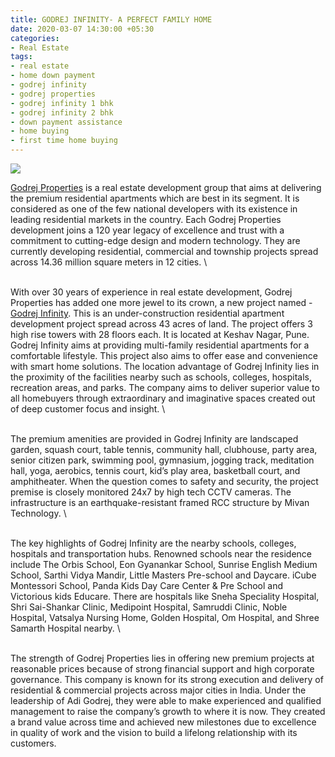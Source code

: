 ```yaml
---
title: GODREJ INFINITY- A PERFECT FAMILY HOME
date: 2020-03-07 14:30:00 +05:30
categories:
- Real Estate
tags:
- real estate
- home down payment
- godrej infinity
- godrej properties
- godrej infinity 1 bhk
- godrej infinity 2 bhk
- down payment assistance
- home buying
- first time home buying
---
```


**[![](https://lh4.googleusercontent.com/mj3l4jSq9kRdt-WT9dzTdQPQqkKQ8V_ZQTOwjyMZJzlc5hUXqQ3d1kWuwWLzk13hpdlb4ElhcsJScE5-pAWZJ3vd4WQxuCOUWmHbpBFDRWoppQ1DLoLRH8JDt3HF4fz0gbQr8Rc8)](https://homecapital.in/property/54/Godrej-Infinity-1-BHK)**

[Godrej Properties](https://HomeCapital.in/offering/developer/godrej-properties) is a real estate development group that aims at delivering the premium residential apartments which are best in its segment. It is considered as one of the few national developers with its existence in leading residential markets in the country. Each Godrej Properties development joins a 120 year legacy of excellence and trust with a commitment to cutting-edge design and modern technology. They are currently developing residential, commercial and township projects spread across 14.36 million square meters in 12 cities.
\

\
With over 30 years of experience in real estate development, Godrej Properties has added one more jewel to its crown, a new project named - [Godrej Infinity](https://HomeCapital.in/property/54/Godrej-Infinity-1-BHK). This is an under-construction residential apartment development project spread across 43 acres of land. The project offers 3 high rise towers with 28 floors each. It is located at Keshav Nagar, Pune. Godrej Infinity aims at providing multi-family residential apartments for a comfortable lifestyle. This project also aims to offer ease and convenience with smart home solutions. The location advantage of Godrej Infinity lies in the proximity of the facilities nearby such as schools, colleges, hospitals, recreation areas, and parks. The company aims to deliver superior value to all homebuyers through extraordinary and imaginative spaces created out of deep customer focus and insight.
\

\
The premium amenities are provided in Godrej Infinity are landscaped garden, squash court, table tennis, community hall, clubhouse, party area, senior citizen park, swimming pool, gymnasium, jogging track, meditation hall, yoga, aerobics, tennis court, kid’s play area, basketball court, and amphitheater. When the question comes to safety and security, the project premise is closely monitored 24x7 by high tech CCTV cameras. The infrastructure is an earthquake-resistant framed RCC structure by Mivan Technology.
\

\
The key highlights of Godrej Infinity are the nearby schools, colleges, hospitals and transportation hubs. Renowned schools near the residence include The Orbis School, Eon Gyanankar School, Sunrise English Medium School, Sarthi Vidya Mandir, Little Masters Pre-school and Daycare. iCube Montessori School, Panda Kids Day Care Center & Pre School and Victorious kids Educare. There are hospitals like Sneha Speciality Hospital, Shri Sai-Shankar Clinic, Medipoint Hospital, Samruddi Clinic, Noble Hospital, Vatsalya Nursing Home, Golden Hospital, Om Hospital, and Shree Samarth Hospital nearby.
\

\
The strength of Godrej Properties lies in offering new premium projects at reasonable prices because of strong financial support and high corporate governance. This company is known for its strong execution and delivery of residential & commercial projects across major cities in India. Under the leadership of Adi Godrej, they were able to make experienced and qualified management to raise the company’s growth to where it is now. They created a brand value across time and achieved new milestones due to excellence in quality of work and the vision to build a lifelong relationship with its customers.